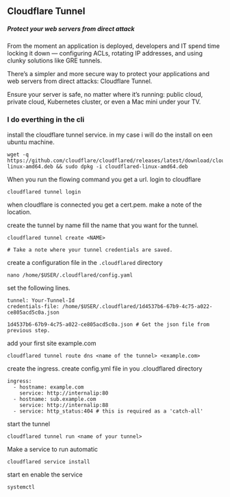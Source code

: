 ## Cloudflare Tunnel
##### Protect your web servers from direct attack

From the moment an application is deployed, developers and IT spend time locking it down — configuring ACLs, rotating IP addresses, and using clunky solutions like GRE tunnels.

There’s a simpler and more secure way to protect your applications and web servers from direct attacks: Cloudflare Tunnel.

Ensure your server is safe, no matter where it’s running: public cloud, private cloud, Kubernetes cluster, or even a Mac mini under your TV.

### I do everthing in the cli


install the cloudflare tunnel service.
in my case i will do the install on een ubuntu machine.

```
wget -q https://github.com/cloudflare/cloudflared/releases/latest/download/cloudflared-linux-amd64.deb && sudo dpkg -i cloudflared-linux-amd64.deb
```

When you run the flowing command you get a url. login to cloudflare
```
cloudflared tunnel login
```

when cloudflare is connected you get a cert.pem.
make a note of the location.

create the tunnel
by name fill the name that you want for the tunnel.

```
cloudflared tunnel create <NAME>

# Take a note where your tunnel credentials are saved.
```

create a configuration file in the `.cloudflared` directory
```
nano /home/$USER/.cloudflared/config.yaml
```


set the following lines.
```
tunnel: Your-Tunnel-Id
credentials-file: /home/$USER/.cloudflared/1d4537b6-67b9-4c75-a022-ce805acd5c0a.json  

1d4537b6-67b9-4c75-a022-ce805acd5c0a.json # Get the json file from previous step.
```

add your first site example.com

```
cloudflared tunnel route dns <name of the tunnel> <example.com>
```

create the ingress.
create config.yml file in you .cloudflared directory

```
ingress:
  - hostname: example.com 
    service: http://internalip:80
  - hostname: sub.example.com
    service: http://internalip:88
  - service: http_status:404 # this is required as a 'catch-all'
```

start the tunnel

```
cloudflared tunnel run <name of your tunnel>
```

Make a service to run automatic

```
cloudflared service install
```

start en enable the service

```
systemctl
```